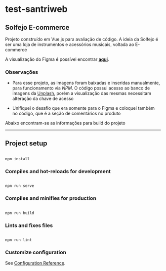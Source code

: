 # test-santriweb
## Solfejo E-commerce

Projeto construído em Vue.js para avaliação de código. A ideia da Solfejo é ser uma loja de instrumentos e acessórios musicais, voltada ao E-commerce

A visualização do Figma é possível encontrar [**aqui**](https://www.figma.com/file/lhu8U7CftbiugJfmmZ9VPs/Untitled?type=design&node-id=2%3A156&t=HaM5jFQ4UteCfcKy-1).
### Observações

 - Para esse projeto, as imagens foram baixadas e inseridas manualmente, para funcionamento via *NPM*. O código possui acesso ao banco de imagens da [Unplash](https://unsplash.com/), porém a visualização das mesmas necessitam alteração da chave de acesso
 
 - Unifiquei o desafio que era somente para o Figma e coloquei também no código, que é a seção de comentários no produto

Abaixo encontram-se as informações para build do projeto

---

## Project setup

```

npm install

```

  

### Compiles and hot-reloads for development

```

npm run serve

```

  

### Compiles and minifies for production

```

npm run build

```

  

### Lints and fixes files

```

npm run lint

```

  

### Customize configuration

See [Configuration Reference](https://cli.vuejs.org/config/).

